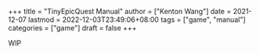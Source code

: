 +++
title = "TinyEpicQuest Manual"
author = ["Kenton Wang"]
date = 2021-12-07
lastmod = 2022-12-03T23:49:06+08:00
tags = ["game", "manual"]
categories = ["game"]
draft = false
+++

WIP

